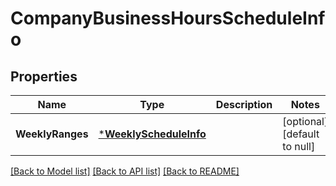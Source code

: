 # CompanyBusinessHoursScheduleInfo

## Properties
Name | Type | Description | Notes
------------ | ------------- | ------------- | -------------
**WeeklyRanges** | [***WeeklyScheduleInfo**](WeeklyScheduleInfo.md) |  | [optional] [default to null]

[[Back to Model list]](../README.md#documentation-for-models) [[Back to API list]](../README.md#documentation-for-api-endpoints) [[Back to README]](../README.md)



